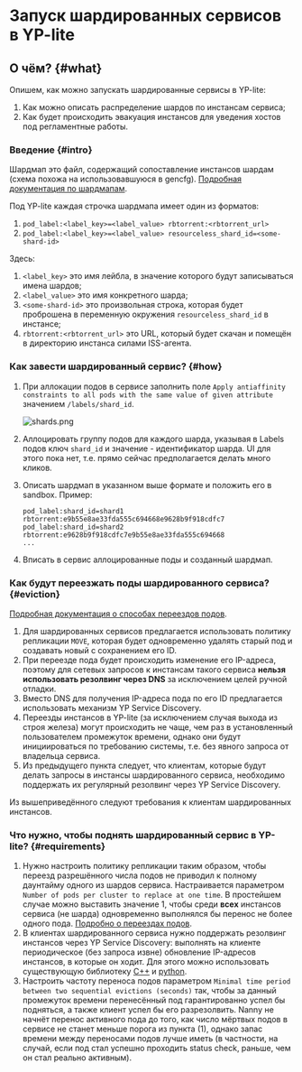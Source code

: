 # Запуск шардированных сервисов в YP-lite

##  О чём? {#what}
Опишем, как можно запускать шардированные сервисы в YP-lite:

1. Как можно описать распределение шардов по инстансам сервиса;
1. Как будет происходить эвакуация инстансов для уведения хостов под регламентные работы.

###  Введение {#intro}
Шардмап это файл, содержащий сопоставление инстансов шардам (схема похожа на использовавшуюся в gencfg). [Подробная документация по шардмапам](../reference/settings/shard.md#sandbox-shardmap).

Под YP-lite каждая строчка шардмапа имеет один из форматов:

1. `pod_label:<label_key>=<label_value> rbtorrent:<rbtorrent_url>`
1. `pod_label:<label_key>=<label_value> resourceless_shard_id=<some-shard-id>`

Здесь:

1. `<label_key>` это имя лейбла, в значение которого будут записываться имена шардов;
1. `<label_value>` это имя конкретного шарда;
1. `<some-shard-id>` это произвольная строка, которая будет проброшена в переменную окружения `resourceless_shard_id` в инстансе;
1. `rbtorrent:<rbtorrent_url>` это URL, который будет скачан и помещён в директорию инстанса силами ISS-агента.

###  Как завести шардированный сервис? {#how}
1. При аллокации подов в сервисе заполнить поле `Apply antiaffinity constraints to all pods with the same value of given attribute` значением `/labels/shard_id`.

    ![shards.png](https://jing.yandex-team.ru/files/sshipkov/shards.d81405e.png)

1. Аллоцировать группу подов для каждого шарда, указывая в Labels подов ключ `shard_id` и значение - идентификатор шарда. UI для этого пока нет, т.е. прямо сейчас предполагается делать много кликов.
1. Описать шардмап в указанном выше формате и положить его в sandbox. Пример:

    ```
    pod_label:shard_id=shard1 rbtorrent:e9b55e8ae33fda555c694668e9628b9f918cdfc7
    pod_label:shard_id=shard2 rbtorrent:e9628b9f918cdfc7e9b55e8ae33fda555c694668
    ...
    ```
1. Вписать в сервис аллоцированные поды и созданный шардмап.

###  Как будут переезжать поды шардированного сервиса? {#eviction}

[Подробная документация о способах переездов подов](../reference/yp/replication-policy.md).

1. Для шардированных сервисов предлагается использовать политику репликации `MOVE`, которая будет одновременно удалять старый под и создавать новый с сохранением его ID.
1. При переезде пода будет происходить изменение его IP-адреса, поэтому для сетевых запросов к инстансам такого сервиса **нельзя использовать резолвинг через DNS** за исключением целей ручной отладки.
1. Вместо DNS для получения IP-адреса пода по его ID предлагается использовать механизм YP Service Discovery.
1. Переезды инстансов в YP-lite (за исключением случая выхода из строя железа) могут происходить не чаще, чем раз в установленный пользователем промежуток времени, однако они будут инициироваться по требованию системы, т.е. без явного запроса от владельца сервиса.
1. Из предыдущего пункта следует, что клиентам, которые будут делать запросы в инстансы шардированного сервиса, необходимо поддержать их регулярный резолвинг через YP Service Discovery.

Из вышеприведённого следуют требования к клиентам шардированных инстансов.

###  Что нужно, чтобы поднять шардированный сервис в YP-lite? {#requirements}

1. Нужно настроить политику репликации таким образом, чтобы переезд разрешённого числа подов не приводил к полному даунтайму одного из шардов сервиса. Настраивается параметром `Number of pods per cluster to replace at one time`. В простейшем случае можно выставить значение 1, чтобы среди **всех** инстансов сервиса (не шарда) одновременно выполнялся бы перенос не более одного пода. [Подробно о переездах подов](../reference/yp/replication-policy.md#replication-move).
1. В клиентах шардированного сервиса нужно поддержать резолвинг инстансов через YP Service Discovery: выполнять на клиенте периодическое (без запроса извне) обновление IP-адресов инстансов, в которые он ходит. Для этого можно использовать существующую библиотеку [C++](https://a.yandex-team.ru/arc/trunk/arcadia/infra/yp_service_discovery/libs/client) и [python](https://a.yandex-team.ru/arc/trunk/arcadia/infra/yp_service_discovery/python/resolver).
1. Настроить частоту переноса подов параметром `Minimal time period between two sequential evictions (seconds)` так, чтобы за данный промежуток времени перенесённый под гарантированно успел бы подняться, а также клиент успел бы его разрезолвить. Nanny не начнёт перенос активного пода до того, как число мёртвых подов в сервисе не станет меньше порога из пункта (1), однако запас времени между переносами подов лучше иметь (в частности, на случай, если под стал успешно проходить status check, раньше, чем он стал реально активным).
